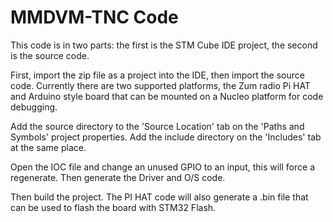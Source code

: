 # MMDVM-TNC Code
This code is in two parts: the first is the STM Cube IDE project, the second is the source code.

First, import the zip file as a project into the IDE, then import the source code. Currently there
are two supported platforms, the Zum radio Pi HAT and Arduino style board that can be mounted on
a Nucleo platform for code debugging.

Add the source directory to the 'Source Location' tab on the 'Paths and Symbols' project properties.
Add the include directory on the 'Includes' tab at the same place.

Open the IOC file and change an unused GPIO to an input, this will force a regenerate. Then 
generate the Driver and O/S code. 

Then build the project. The PI HAT code will also generate a .bin file that can be used to
flash the board with STM32 Flash.
